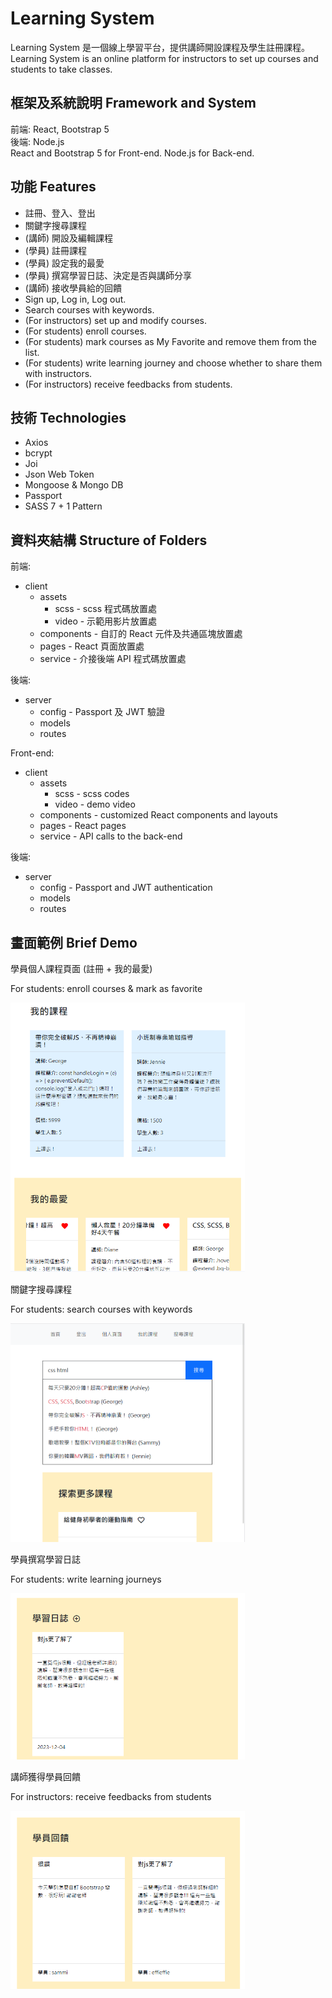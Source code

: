 # Learning System
Learning System 是一個線上學習平台，提供講師開設課程及學生註冊課程。  
Learning System is an online platform for instructors to set up courses and students to take classes.

## 框架及系統說明 Framework and System
前端: React, Bootstrap 5  
後端: Node.js  
React and Bootstrap 5 for Front-end. Node.js for Back-end.

## 功能 Features
* 註冊、登入、登出
* 關鍵字搜尋課程
* (講師) 開設及編輯課程
* (學員) 註冊課程
* (學員) 設定我的最愛
* (學員) 撰寫學習日誌、決定是否與講師分享
* (講師) 接收學員給的回饋
* Sign up, Log in, Log out.
* Search courses with keywords.
* (For instructors) set up and modify courses.
* (For students) enroll courses.
* (For students) mark courses as My Favorite and remove them from the list.
* (For students) write learning journey and choose whether to share them with instructors.
* (For instructors) receive feedbacks from students.

## 技術 Technologies
* Axios
* bcrypt
* Joi
* Json Web Token
* Mongoose & Mongo DB
* Passport
* SASS 7 + 1 Pattern

## 資料夾結構 Structure of Folders
前端:
* client
  * assets
    * scss - scss 程式碼放置處
    * video - 示範用影片放置處
  * components - 自訂的 React 元件及共通區塊放置處
  * pages - React 頁面放置處
  * service - 介接後端 API 程式碼放置處

後端:
* server
  * config - Passport 及 JWT 驗證
  * models
  * routes
 
Front-end:
* client
  * assets
    * scss - scss codes
    * video - demo video
  * components - customized React components and layouts 
  * pages - React pages
  * service - API calls to the back-end

後端:
* server
  * config - Passport and JWT authentication 
  * models
  * routes

## 畫面範例 Brief Demo
<p>學員個人課程頁面 (註冊 + 我的最愛)</p>
<p>For students: enroll courses & mark as favorite</p>
<img
  src="readme_images/enrolled_and_favorite.png"
  alt="學員個人課程頁面 (註冊 + 我的最愛)"
  width="375px">

<p>關鍵字搜尋課程</p>
<p>For students: search courses with keywords</p>
<img
  src="readme_images/關鍵字搜尋功能.png"
  alt="關鍵字搜尋功能"
  width="375px">

<p>學員撰寫學習日誌</p>
<p>For students: write learning journeys</p>
<img
  src="readme_images/journal-student.png"
  alt="學員撰寫學習日誌"
  width="375px">

  
<p>講師獲得學員回饋</p>
<p>For instructors: receive feedbacks from students</p>
<img
  src="readme_images/feedback-instructor.png"
  alt="講師獲得學員回饋"
  width="375px">
